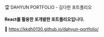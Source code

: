 🏆 DAHYUN PORTFOLIO - 김다현 포트폴리오

**React를 활용한 포개발한 포트폴리오입니다.** 

📌 https://kkdh0130.github.io/dahyun-portfolio/
